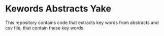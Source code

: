 # Kewords Abstracts Yake
 This repository contains code that extracts key words from abstracts and csv file, that contain these key words
